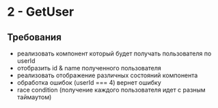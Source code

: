 # 2 - GetUser

## Требования

- реализовать компонент который будет получать пользователя по userId
- отобразить id & name полученного пользователя
- реализовать отображение различных состояний компонента
- обработка ошибок (userId === 4) вернет ошибку
- race condition (получение каждого пользователя идет с разным таймаутом)
